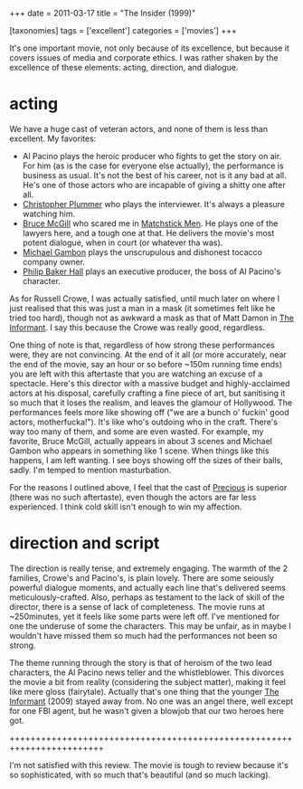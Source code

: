 +++
date = 2011-03-17
title = "The Insider (1999)"

[taxonomies]
tags = ['excellent']
categories = ['movies']
+++

It\'s one important movie, not only because of its excellence, but
because it covers issues of media and corporate ethics. I was rather
shaken by the excellence of these elements: acting, direction, and
dialogue.

acting
======

We have a huge cast of veteran actors, and none of them is less than
excellent. My favorites:

-   Al Pacino plays the heroic producer who fights to get the story on
    air. For him (as is the case for everyone else actually), the
    performance is business as usual. It\'s not the best of his career,
    not is it any bad at all. He\'s one of those actors who are
    incapable of giving a shitty one after all.
-   [Christopher Plummer] who plays the interviewer. It\'s always a
    pleasure watching him.
-   [Bruce McGill] who scared me in [Matchstick Men]. He plays one of
    the lawyers here, and a tough one at that. He delivers the movie\'s
    most potent dialogue, when in court (or whatever tha was).
-   [Michael Gambon] plays the unscrupulous and dishonest tocacco
    company owner.
-   [Philip Baker Hall] plays an executive producer, the boss of Al
    Pacino\'s character.

As for Russell Crowe, I was actually satisfied, until much later on
where I just realised that this was just a man in a mask (it sometimes
felt like he tried too hard), though not as awkward a mask as that of
Matt Damon in [The Informant]. I say this because the Crowe was really
good, regardless.

One thing of note is that, regardless of how strong these performances
were, they are not convincing. At the end of it all (or more accurately,
near the end of the movie, say an hour or so before \~150m running time
ends) you are left with this aftertaste that you are watching an excuse
of a spectacle. Here\'s this director with a massive budget and
highly-acclaimed actors at his disposal, carefully crafting a fine piece
of art, but sanitising it so much that it loses the realism, and leaves
the glamour of Hollywood. The performances feels more like showing off
(\"we are a bunch o\' fuckin\' good actors, motherfucka!\"). It\'s like
who\'s outdoing who in the craft. There\'s way too many of them, and
some are even wasted. For example, my favorite, Bruce McGill, actually
appears in about 3 scenes and Michael Gambon who appears in something
like 1 scene. When things like this happens, I am left wanting. I see
boys showing off the sizes of their balls, sadly. I\'m temped to mention
masturbation.

For the reasons I outlined above, I feel that the cast of [Precious] is
superior (there was no such aftertaste), even though the actors are far
less experienced. I think cold skill isn\'t enough to win my affection.

direction and script
====================

The direction is really tense, and extremely engaging. The warmth of the
2 families, Crowe\'s and Pacino\'s, is plain lovely. There are some
seiously powerful dialogue moments, and actually each line that\'s
delivered seems meticulously-crafted. Also, perhaps as testament to the
lack of skill of the director, there is a sense of lack of completeness.
The movie runs at \~250minutes, yet it feels like some parts were left
off. I\'ve mentioned for one the underuse of some the characters. This
may be unfair, as in maybe I wouldn\'t have missed them so much had the
performances not been so strong.

The theme running through the story is that of heroism of the two lead
characters, the Al Pacino news teller and the whistleblower. This
divorces the movie a bit from reality (considering the subject matter),
making it feel like mere gloss (fairytale). Actually that\'s one thing
that the younger [The Informant] (2009) stayed away from. No one was an
angel there, well except for one FBI agent, but he wasn\'t given a
blowjob that our two heroes here got.

++++++++++++++++++++++++++++++++++++++++++++++++++++++++++++++++++++++++

I\'m not satisfied with this review. The movie is tough to review
because it\'s so sophisticated, with so much that\'s beautiful (and so
much lacking).

  [Christopher Plummer]: http://en.wikipedia.org/wiki/Christopher_Plummer
  [Bruce McGill]: http://en.wikipedia.org/wiki/Bruce_McGill
  [Matchstick Men]: http://tshepang.net/revisiting-matchstick-men
  [Michael Gambon]: http://en.wikipedia.org/wiki/Michael_Gambon
  [Philip Baker Hall]: http://en.wikipedia.org/wiki/Philip_Baker_Hall
  [The Informant]: http://tshepang.net/the-informant-2009
  [Precious]: http://tshepang.net/precious-2009
